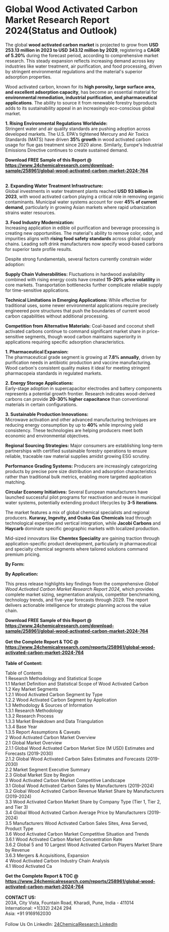 <h1>Global Wood Activated Carbon Market Research Report 2024(Status and Outlook)</h1><p>The global <strong>wood activated carbon market</strong> is projected to grow from <strong>USD 253.13 million in 2023 to USD 343.12 million by 2029</strong>, registering a <strong>CAGR of 5.20%</strong> during the forecast period, according to comprehensive market research. This steady expansion reflects increasing demand across key industries like water treatment, air purification, and food processing, driven by stringent environmental regulations and the material's superior adsorption properties.</p><p>Wood activated carbon, known for its <strong>high porosity, large surface area, and excellent adsorption capacity</strong>, has become an essential material for <strong>environmental remediation, industrial purification, and pharmaceutical applications</strong>. The ability to source it from renewable forestry byproducts adds to its sustainability appeal in an increasingly eco-conscious global market.</p><p><strong>1. Rising Environmental Regulations Worldwide:</strong><br>
Stringent water and air quality standards are pushing adoption across developed markets. The U.S. EPA's tightened Mercury and Air Toxics Standards (MATS) have driven <strong>35% growth</strong> in wood activated carbon usage for flue gas treatment since 2020 alone. Similarly, Europe's Industrial Emissions Directive continues to create sustained demand.</p><div><b>Download FREE Sample of this Report @ 
            <a href="https://www.24chemicalresearch.com/download-sample/258961/global-wood-activated-carbon-market-2024-764">
            https://www.24chemicalresearch.com/download-sample/258961/global-wood-activated-carbon-market-2024-764</a></b></div><br><p><strong>2. Expanding Water Treatment Infrastructure:</strong><br>
Global investments in water treatment plants reached <strong>USD 93 billion in 2023</strong>, with wood activated carbon playing a critical role in removing organic contaminants. Municipal water systems account for over <strong>45% of current demand</strong>, particularly in growing Asian markets where rapid urbanization strains water resources.</p><p><strong>3. Food Industry Modernization:</strong><br>
Increasing application in edible oil purification and beverage processing is creating new opportunities. The material's ability to remove color, odor, and impurities aligns with <strong>rising food safety standards</strong> across global supply chains. Leading soft drink manufacturers now specify wood-based carbons for superior taste profile results.</p><p>Despite strong fundamentals, several factors currently constrain wider adoption:</p><p><strong>Supply Chain Vulnerabilities:</strong> Fluctuations in hardwood availability combined with rising energy costs have created <strong>15-20% price volatility</strong> in core markets. Transportation bottlenecks further complicate reliable supply for time-sensitive applications.</p><p><strong>Technical Limitations in Emerging Applications:</strong> While effective for traditional uses, some newer environmental applications require precisely engineered pore structures that push the boundaries of current wood carbon capabilities without additional processing.</p><p><strong>Competition from Alternative Materials:</strong> Coal-based and coconut shell activated carbons continue to command significant market share in price-sensitive segments, though wood carbon maintains superiority in applications requiring specific adsorption characteristics.</p><p><strong>1. Pharmaceutical Expansion:</strong><br>
The pharmaceutical grade segment is growing at <strong>7.8% annually</strong>, driven by purification needs in antibiotic production and vaccine manufacturing. Wood carbon's consistent quality makes it ideal for meeting stringent pharmacopeia standards in regulated markets.</p><p><strong>2. Energy Storage Applications:</strong><br>
Early-stage adoption in supercapacitor electrodes and battery components represents a potential growth frontier. Research indicates wood-derived carbons can provide <strong>20-30% higher capacitance</strong> than conventional materials in certain configurations.</p><p><strong>3. Sustainable Production Innovations:</strong><br>
Microwave activation and other advanced manufacturing techniques are reducing energy consumption by up to <strong>40%</strong> while improving yield consistency. These technologies are helping producers meet both economic and environmental objectives.</p><p><strong>Regional Sourcing Strategies:</strong> Major consumers are establishing long-term partnerships with certified sustainable forestry operations to ensure reliable, traceable raw material supplies amidst growing ESG scrutiny.</p><p><strong>Performance Grading Systems:</strong> Producers are increasingly categorizing products by precise pore size distribution and adsorption characteristics rather than traditional bulk metrics, enabling more targeted application matching.</p><p><strong>Circular Economy Initiatives:</strong> Several European manufacturers have launched successful pilot programs for reactivation and reuse in municipal water systems, potentially extending product lifecycles by <strong>3-5 iterations</strong>.</p><p>The market features a mix of global chemical specialists and regional producers. <strong>Kuraray, Ingevity, and Osaka Gas Chemicals</strong> lead through technological expertise and vertical integration, while <strong>Jacobi Carbons</strong> and <strong>Haycarb</strong> dominate specific geographic markets with localized production.</p><p>Mid-sized innovators like <strong>Chemtex Speciality</strong> are gaining traction through application-specific product development, particularly in pharmaceutical and specialty chemical segments where tailored solutions command premium pricing.</p><p><strong>By Form:</strong></p><p><strong>By Application:</strong></p><p>This press release highlights key findings from the comprehensive <em>Global Wood Activated Carbon Market Research Report 2024</em>, which provides complete market sizing, segmentation analysis, competitor benchmarking, technology trends, and five-year forecasts through 2029. The report delivers actionable intelligence for strategic planning across the value chain.</p><div><b>Download FREE Sample of this Report @ 
            <a href="https://www.24chemicalresearch.com/download-sample/258961/global-wood-activated-carbon-market-2024-764">
            https://www.24chemicalresearch.com/download-sample/258961/global-wood-activated-carbon-market-2024-764</a></b></div><br><div><b>Get the Complete Report & TOC @ 
            <a href="https://www.24chemicalresearch.com/reports/258961/global-wood-activated-carbon-market-2024-764">
            https://www.24chemicalresearch.com/reports/258961/global-wood-activated-carbon-market-2024-764</a></b></div><br>
            <b>Table of Content:</b><p>Table of Contents<br />
1 Research Methodology and Statistical Scope<br />
1.1 Market Definition and Statistical Scope of Wood Activated Carbon<br />
1.2 Key Market Segments<br />
1.2.1 Wood Activated Carbon Segment by Type<br />
1.2.2 Wood Activated Carbon Segment by Application<br />
1.3 Methodology & Sources of Information<br />
1.3.1 Research Methodology<br />
1.3.2 Research Process<br />
1.3.3 Market Breakdown and Data Triangulation<br />
1.3.4 Base Year<br />
1.3.5 Report Assumptions & Caveats<br />
2 Wood Activated Carbon Market Overview<br />
2.1 Global Market Overview<br />
2.1.1 Global Wood Activated Carbon Market Size (M USD) Estimates and Forecasts (2019-2030)<br />
2.1.2 Global Wood Activated Carbon Sales Estimates and Forecasts (2019-2030)<br />
2.2 Market Segment Executive Summary<br />
2.3 Global Market Size by Region<br />
3 Wood Activated Carbon Market Competitive Landscape<br />
3.1 Global Wood Activated Carbon Sales by Manufacturers (2019-2024)<br />
3.2 Global Wood Activated Carbon Revenue Market Share by Manufacturers (2019-2024)<br />
3.3 Wood Activated Carbon Market Share by Company Type (Tier 1, Tier 2, and Tier 3)<br />
3.4 Global Wood Activated Carbon Average Price by Manufacturers (2019-2024)<br />
3.5 Manufacturers Wood Activated Carbon Sales Sites, Area Served, Product Type<br />
3.6 Wood Activated Carbon Market Competitive Situation and Trends<br />
3.6.1 Wood Activated Carbon Market Concentration Rate<br />
3.6.2 Global 5 and 10 Largest Wood Activated Carbon Players Market Share by Revenue<br />
3.6.3 Mergers & Acquisitions, Expansion<br />
4 Wood Activated Carbon Industry Chain Analysis<br />
4.1 Wood Activated Ca</p><div><b>Get the Complete Report & TOC @ 
            <a href="https://www.24chemicalresearch.com/reports/258961/global-wood-activated-carbon-market-2024-764">
            https://www.24chemicalresearch.com/reports/258961/global-wood-activated-carbon-market-2024-764</a></b></div><br><b>CONTACT US:</b><br>
            203A, City Vista, Fountain Road, Kharadi, Pune, India - 411014<br>
            International: +1(332) 2424 294<br>
            Asia: +91 9169162030 <br><br>
            Follow Us On LinkedIn: <a href="https://www.linkedin.com/company/24chemicalresearch/">24ChemicalResearch LinkedIn</a>